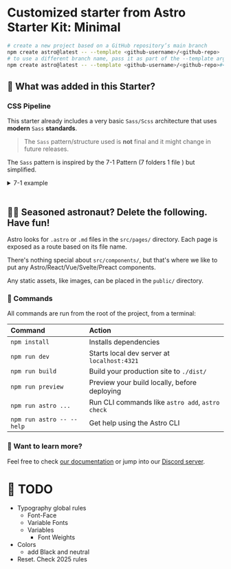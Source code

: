 # Customized starter from Astro Starter Kit: Minimal

```sh
# create a new project based on a GitHub repository’s main branch
npm create astro@latest -- --template <github-username>/<github-repo>
# to use a different branch name, pass it as part of the --template argument
npm create astro@latest -- --template <github-username>/<github-repo>#<branch>.
```


## 🚀 What was added in this Starter?

### CSS Pipeline

This starter already includes a very basic `Sass/Scss` architecture that uses **modern** `Sass` **standards**. 

> The `Sass` pattern/structure used is **not** final and it might change in future releases.

The `Sass` pattern is inspired by the 7-1 Pattern (7 folders 1 file ) but simplified.

<details>
<summary>7-1 example</summary>

```css
styles/
|
|–– abstracts/
|   |– _functions.scss    # Sass Functions
|   |– _mixins.scss       # Sass Mixins
|   |– _placeholders.scss # Sass Placeholders
|
|–– core/
|   |– _reset.scss        # Reset/normalize
|   |– _variables.scss    # Sass Variables
|   |– _typography.scss   # Typography rules
|   …                     # Etc.
|
|–– components/
|   |– _buttons.scss      # Buttons
|   |– _carousel.scss     # Carousel
|   |– _cover.scss        # Cover
|   |– _dropdown.scss     # Dropdown
|   …                     # Etc.
|
|–– layout/
|   |– _navigation.scss   # Navigation
|   |– _grid.scss         # Grid system
|   |– _header.scss       # Header
|   |– _footer.scss       # Footer
|   |– _sidebar.scss      # Sidebar
|   |– _forms.scss        # Forms
|   …                     # Etc.
|
|–– pages/
|   |– _home.scss         # Home specific styles
|   |– _contact.scss      # Contact specific styles
|   …                     # Etc.
|
|–– themes/
|   |– _theme.scss        # Default theme
|   |– _admin.scss        # Admin theme
|   …                     # Etc.
|
|–– vendors/
|   |– _bootstrap.scss    # Bootstrap
|   |– _jquery-ui.scss    # jQuery UI
|   …                     # Etc.
|
|– main.scss              # Main Sass file
```

</details>
</br>


## 🧑‍🚀 **Seasoned astronaut?** Delete the following. Have fun!

Astro looks for `.astro` or `.md` files in the `src/pages/` directory. Each page is exposed as a route based on its file name.

There's nothing special about `src/components/`, but that's where we like to put any Astro/React/Vue/Svelte/Preact components.

Any static assets, like images, can be placed in the `public/` directory.

### 🧞 Commands

All commands are run from the root of the project, from a terminal:

| Command                   | Action                                           |
| :------------------------ | :----------------------------------------------- |
| `npm install`             | Installs dependencies                            |
| `npm run dev`             | Starts local dev server at `localhost:4321`      |
| `npm run build`           | Build your production site to `./dist/`          |
| `npm run preview`         | Preview your build locally, before deploying     |
| `npm run astro ...`       | Run CLI commands like `astro add`, `astro check` |
| `npm run astro -- --help` | Get help using the Astro CLI                     |

### 👀 Want to learn more?

Feel free to check [our documentation](https://docs.astro.build) or jump into our [Discord server](https://astro.build/chat).

# 👀 TODO
- Typography global rules
    - Font-Face
    - Variable Fonts
    - Variables
        - Font Weights
- Colors
    - add Black and neutral
- Reset. Check 2025 rules